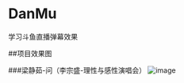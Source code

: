 # DanMu
学习斗鱼直播弹幕效果

##项目效果图

###梁静茹-问（李宗盛-理性与感性演唱会）
![image](https://github.com/pengbing92/DanMuDemo/raw/master/screenshots/梁静茹-问.jpg)
